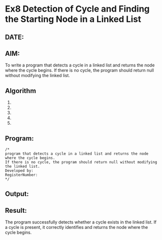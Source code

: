 # Ex8 Detection of Cycle and Finding the Starting Node in a Linked List
## DATE:
## AIM:
To write a program that detects a cycle in a linked list and returns the node where the cycle begins.
If there is no cycle, the program should return null without modifying the linked list.
## Algorithm
1. 
2. 
3. 
4.  
5.   

## Program:
```
/*
program that detects a cycle in a linked list and returns the node where the cycle begins.
If there is no cycle, the program should return null without modifying the linked list.
Developed by: 
RegisterNumber:  
*/
```

## Output:



## Result:
The program successfully detects whether a cycle exists in the linked list.
If a cycle is present, it correctly identifies and returns the node where the cycle begins.
